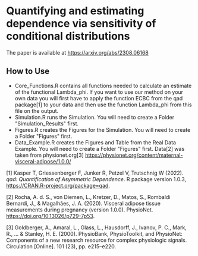 # Quantifying and estimating dependence via sensitivity of conditional distributions

The paper is available at https://arxiv.org/abs/2308.06168

## How to Use
* Core_Functions.R contains all functions needed to calculate an estimate of the functional Lambda_phi. If you want to use our method on your own data you will first have to apply the function ECBC from the qad package[1] to your data and then use the function Lambda_phi from this file on the output.
* Simulation.R runs the Simulation. You will need to create a Folder "Simulation_Results" first.
* Figures.R creates the Figures for the Simulation. You will need to create a Folder "Figures" first.
* Data_Example.R creates the Figures and Table from the Real Data Example. You will need to create a Folder "Figures" first. Data[2] was taken from physionet.org[3] https://physionet.org/content/maternal-visceral-adipose/1.0.0/

[1] Kasper T, Griessenberger F, Junker R, Petzel V, Trutschnig W (2022). _qad: Quantification of Asymmetric Dependence_. R package version 1.0.3, <https://CRAN.R-project.org/package=qad>.

[2] Rocha, A. d. S., von Diemen, L., Kretzer, D., Matos, S., Rombaldi Bernardi, J., & Magalhães, J. A. (2020). Visceral adipose tissue measurements during pregnancy (version 1.0.0). PhysioNet. https://doi.org/10.13026/p729-7p53.

[3] Goldberger, A., Amaral, L., Glass, L., Hausdorff, J., Ivanov, P. C., Mark, R., ... & Stanley, H. E. (2000). PhysioBank, PhysioToolkit, and PhysioNet: Components of a new research resource for complex physiologic signals. Circulation [Online]. 101 (23), pp. e215–e220.
